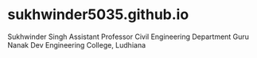 # sukhwinder5035.github.io
Sukhwinder Singh
Assistant Professor
Civil Engineering Department
Guru Nanak Dev Engineering College, Ludhiana
